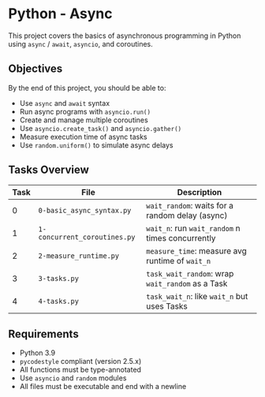 # Python - Async

This project covers the basics of asynchronous programming in Python using `async` / `await`, `asyncio`, and coroutines.

## Objectives

By the end of this project, you should be able to:

- Use `async` and `await` syntax
- Run async programs with `asyncio.run()`
- Create and manage multiple coroutines
- Use `asyncio.create_task()` and `asyncio.gather()`
- Measure execution time of async tasks
- Use `random.uniform()` to simulate async delays

##  Tasks Overview

| Task | File | Description |
|------|------|-------------|
| 0 | `0-basic_async_syntax.py` | `wait_random`: waits for a random delay (async) |
| 1 | `1-concurrent_coroutines.py` | `wait_n`: run `wait_random` n times concurrently |
| 2 | `2-measure_runtime.py` | `measure_time`: measure avg runtime of `wait_n` |
| 3 | `3-tasks.py` | `task_wait_random`: wrap `wait_random` as a Task |
| 4 | `4-tasks.py` | `task_wait_n`: like `wait_n` but uses Tasks |

##  Requirements

- Python 3.9
- `pycodestyle` compliant (version 2.5.x)
- All functions must be type-annotated
- Use `asyncio` and `random` modules
- All files must be executable and end with a newline